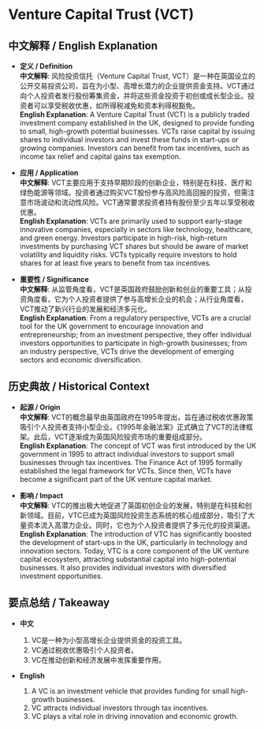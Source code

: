 # Venture Capital Trust (VCT)

## 中文解释 / English Explanation

* **定义 / Definition**  
  **中文解释**: 风险投资信托（Venture Capital Trust, VCT）是一种在英国设立的公开交易投资公司，旨在为小型、高增长潜力的企业提供资金支持。VCT通过向个人投资者发行股份筹集资金，并将这些资金投资于初创或成长型企业。投资者可以享受税收优惠，如所得税减免和资本利得税豁免。  
  **English Explanation**: A Venture Capital Trust (VCT) is a publicly traded investment company established in the UK, designed to provide funding to small, high-growth potential businesses. VCTs raise capital by issuing shares to individual investors and invest these funds in start-ups or growing companies. Investors can benefit from tax incentives, such as income tax relief and capital gains tax exemption.

* **应用 / Application**  
  **中文解释**: VCT主要应用于支持早期阶段的创新企业，特别是在科技、医疗和绿色能源等领域。投资者通过购买VCT股份参与高风险高回报的投资，但需注意市场波动和流动性风险。VCT通常要求投资者持有股份至少五年以享受税收优惠。  
  **English Explanation**: VCTs are primarily used to support early-stage innovative companies, especially in sectors like technology, healthcare, and green energy. Investors participate in high-risk, high-return investments by purchasing VCT shares but should be aware of market volatility and liquidity risks. VCTs typically require investors to hold shares for at least five years to benefit from tax incentives.

* **重要性 / Significance**  
  **中文解释**: 从监管角度看，VCT是英国政府鼓励创新和创业的重要工具；从投资角度看，它为个人投资者提供了参与高增长企业的机会；从行业角度看，VCT推动了新兴行业的发展和经济多元化。  
  **English Explanation**: From a regulatory perspective, VCTs are a crucial tool for the UK government to encourage innovation and entrepreneurship; from an investment perspective, they offer individual investors opportunities to participate in high-growth businesses; from an industry perspective, VCTs drive the development of emerging sectors and economic diversification.

## 历史典故 / Historical Context

* **起源 / Origin**  
  **中文解释**: VCT的概念最早由英国政府在1995年提出，旨在通过税收优惠政策吸引个人投资者支持小型企业。《1995年金融法案》正式确立了VCT的法律框架。此后，VCT逐渐成为英国风险投资市场的重要组成部分。  
  **English Explanation**: The concept of VCT was first introduced by the UK government in 1995 to attract individual investors to support small businesses through tax incentives. The Finance Act of 1995 formally established the legal framework for VCTs. Since then, VCTs have become a significant part of the UK venture capital market.

* **影响 / Impact**  
  **中文解释**: VTC的推出极大地促进了英国初创企业的发展，特别是在科技和创新领域。目前，VTC已成为英国风险投资生态系统的核心组成部分，吸引了大量资本流入高潜力企业。同时，它也为个人投资者提供了多元化的投资渠道。  
  **English Explanation**: The introduction of VTC has significantly boosted the development of start-ups in the UK, particularly in technology and innovation sectors. Today, VTC is a core component of the UK venture capital ecosystem, attracting substantial capital into high-potential businesses. It also provides individual investors with diversified investment opportunities.

## 要点总结 / Takeaway

* **中文**  
  1. VC是一种为小型高增长企业提供资金的投资工具。
  2. VC通过税收优惠吸引个人投资者。
  3. VC在推动创新和经济发展中发挥重要作用。

* **English**  
  1. A VC is an investment vehicle that provides funding for small high-growth businesses.
  2. VC attracts individual investors through tax incentives.
  3. VC plays a vital role in driving innovation and economic growth.